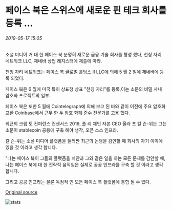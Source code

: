 # 페이스 북은 스위스에 새로운 핀 테크 회사를 등록 ...

###### 2019-05-17 15:05

소셜 미디어 거 대 한 페이스 북 분명히 새로운 금융 기술 회사를 형성 했다, 천칭 자리 네트워크 LLC, 제네바 상업 레지스터에 제출에 따라.

천칭 자리 네트워크는 페이스 북 글로벌 홀딩스 II LLC에 의해 5 월 2 일에 제네바에 등록 되었다.

페이스 북은 6 월에 미국 특허 상표청 상표 "천칭 자리"를 등록,이는 소문의 비밀 사내 암호화 프로젝트의 일부.

페이스 북은 또한 5 월에 Cointelegraph에 의해 보고 된 바와 같이 이전에 주요 암호화 교환 Coinbase에서 근무 한 두 암호 화폐 준수 전문가를 고용 했다.

최근의 크립 토 컨퍼런스 컨센서스 2019, 폴 리 체인 자본 CEO 올라 프 칼 슨-위는 그는 소문이 stablecoin 공용에 구축 해야 생각, 오픈 소스 인프라.

칼 슨-위는 소셜 미디어 플랫폼을 둘러싼 최근의 논쟁을 감안할 때 회사의 자기 이익에 있을 것 이라고 생각 합니다.

"나는 페이스 북이 그들의 플랫폼을 치안과 그와 같은 일을 하는 모든 문제를 감안할 때, 나는 페이스 북에 대 한 전략적 움직임은 실제로 공공 인프라를 구축 할 것 이라고 생각 합니다.

그리고 공공 인프라는 물론 독점적 인 모든 페이스 북 플랫폼에 통합 될 수 있다.

[Original source](https://cointelegraph.com/news/facebook-registers-new-fintech-firm-in-switzerland)

![stats](https://c.statcounter.com/11760860/0/a89fa40b/1/ "stats")